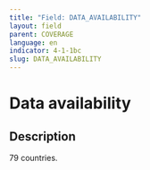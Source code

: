 ```yaml
---
title: "Field: DATA_AVAILABILITY"
layout: field
parent: COVERAGE
language: en
indicator: 4-1-1bc
slug: DATA_AVAILABILITY
---
```

# Data availability

## Description

79 countries.